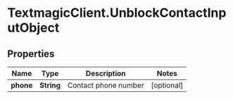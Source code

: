 # TextmagicClient.UnblockContactInputObject

## Properties
Name | Type | Description | Notes
------------ | ------------- | ------------- | -------------
**phone** | **String** | Contact phone number | [optional] 


